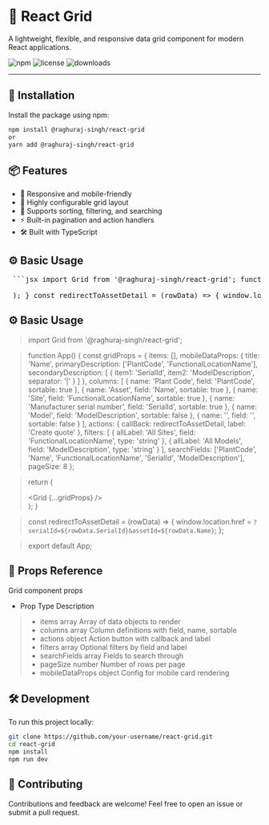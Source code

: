 # 🧱 React Grid

A lightweight, flexible, and responsive data grid component for modern React applications.

![npm](https://img.shields.io/npm/v/@raghuraj-singh/react-grid)
![license](https://img.shields.io/npm/l/@raghuraj-singh/react-grid)
![downloads](https://img.shields.io/npm/dw/@raghuraj-singh/react-grid)

---

## 🚀 Installation

Install the package using npm:

```bash
npm install @raghuraj-singh/react-grid
or
yarn add @raghuraj-singh/react-grid
```

## 📦 Features
- 📐 Responsive and mobile-friendly
- 🧩 Highly configurable grid layout
- 🎯 Supports sorting, filtering, and searching
- ⚡ Built-in pagination and action handlers
- 🛠️ Built with TypeScript

## ⚙️ Basic Usage

<pre lang="md"> ```jsx import Grid from '@raghuraj-singh/react-grid'; function App() { const gridProps = { items: [], mobileDataProps: { title: 'Name', primaryDescription: ['PlantCode', 'FunctionalLocationName'], secondaryDescription: [ { item1: 'SerialId', item2: 'ModelDescription', separator: '|' } ] }, columns: [ { name: 'Plant Code', field: 'PlantCode', sortable: true }, { name: 'Asset', field: 'Name', sortable: true }, { name: 'Site', field: 'FunctionalLocationName', sortable: true }, { name: 'Manufacturer serial number', field: 'SerialId', sortable: true }, { name: 'Model', field: 'ModelDescription', sortable: false }, { name: '', field: '', sortable: false } ], actions: { callBack: redirectToAssetDetail, label: 'Create quote' }, filters: [ { allLabel: 'All Sites', field: 'FunctionalLocationName', type: 'string' }, { allLabel: 'All Models', field: 'ModelDescription', type: 'string' } ], searchFields: ['PlantCode', 'Name', 'FunctionalLocationName', 'SerialId', 'ModelDescription'], pageSize: 8 }; return ( <div className="App"> <Grid {...gridProps} /> </div> ); } const redirectToAssetDetail = (rowData) => { window.location.href = `?serialId=${rowData.SerialId}&assetId=${rowData.Name}`; }; export default App; ``` </pre>

## ⚙️ Basic Usage

> import Grid from '@raghuraj-singh/react-grid';
 
> function App() {
>   const gridProps = {
>     items: [],
>     mobileDataProps: {
>       title: 'Name',
>       primaryDescription: ['PlantCode', 'FunctionalLocationName'],
>       secondaryDescription: [
>         {
>           item1: 'SerialId',
>           item2: 'ModelDescription',
>           separator: '|'
>         }
>       ]
>     },
>     columns: [
>       { name: 'Plant Code', field: 'PlantCode', sortable: true },
>       { name: 'Asset', field: 'Name', sortable: true },
>       { name: 'Site', field: 'FunctionalLocationName', sortable: true },
>       { name: 'Manufacturer serial number', field: 'SerialId', sortable: true },
>       { name: 'Model', field: 'ModelDescription', sortable: false },
>       { name: '', field: '', sortable: false }
>     ],
>     actions: {
>       callBack: redirectToAssetDetail,
>       label: 'Create quote'
>     },
>     filters: [
>       {
>         allLabel: 'All Sites',
>         field: 'FunctionalLocationName',
>         type: 'string'
>       },
>       {
>         allLabel: 'All Models',
>         field: 'ModelDescription',
>        type: 'string'
>       }
>     ],
>     searchFields: ['PlantCode', 'Name', 'FunctionalLocationName', 'SerialId', 'ModelDescription'],
>     pageSize: 8
>   };

>   return (
>     <div className="App">
>       <Grid {...gridProps} />
>     </div>
>   );
> }

> const redirectToAssetDetail = (rowData) => {
>   window.location.href = `?serialId=${rowData.SerialId}&assetId=${rowData.Name}`;
> };

> export default App;

## 🔧 Props Reference
Grid component props
- Prop	              Type	        Description
> - items	           array	       Array of data objects to render
> - columns	         array	       Column definitions with field, name, sortable
> - actions	         object	      Action button with callback and label
> - filters	         array	       Optional filters by field and label
> - searchFields	    array	       Fields to search through
> - pageSize	        number	      Number of rows per page
> - mobileDataProps	 object	     Config for mobile card rendering

## 🛠️ Development
To run this project locally:
```bash
git clone https://github.com/your-username/react-grid.git
cd react-grid
npm install
npm run dev
```

## 🤝 Contributing
Contributions and feedback are welcome!
Feel free to open an issue or submit a pull request.


